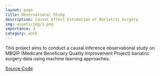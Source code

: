 ```yaml
---
layout: page
title: Observational Study 
description: Causal Effect Estimation of Bariatric Surgery
img: assets/img/1.png
importance: 3
category: work
---
```

This project aims to conduct a causal inference  observational study on MBQIP (Medicare Beneficiary Quality Improvement Project) bariatric surgery data using machine learning approaches.

[Source Code](https://github.com/jiawei-zhang-a/SCI)